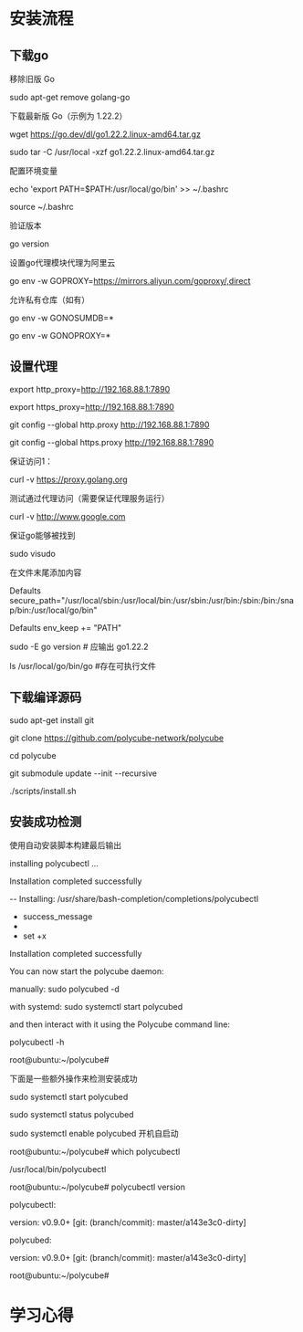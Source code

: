 # 安装流程
## 下载go

移除旧版 Go

sudo apt-get remove golang-go

下载最新版 Go（示例为 1.22.2）

wget https://go.dev/dl/go1.22.2.linux-amd64.tar.gz

sudo tar -C /usr/local -xzf go1.22.2.linux-amd64.tar.gz

配置环境变量

echo 'export PATH=$PATH:/usr/local/go/bin' >> ~/.bashrc

source ~/.bashrc

验证版本

go version


设置go代理模块代理为阿里云

go env -w GOPROXY=https://mirrors.aliyun.com/goproxy/,direct 

允许私有仓库（如有）

go env -w GONOSUMDB=*

go env -w GONOPROXY=*

## 设置代理

export http_proxy=http://192.168.88.1:7890

export https_proxy=http://192.168.88.1:7890

git config --global http.proxy http://192.168.88.1:7890

git config --global https.proxy http://192.168.88.1:7890

保证访问1：

curl -v https://proxy.golang.org

测试通过代理访问（需要保证代理服务运行）

curl -v http://www.google.com

保证go能够被找到

sudo visudo

在文件末尾添加内容

Defaults        secure_path="/usr/local/sbin:/usr/local/bin:/usr/sbin:/usr/bin:/sbin:/bin:/snap/bin:/usr/local/go/bin"

Defaults        env_keep += "PATH"

sudo -E go version  # 应输出 go1.22.2

ls /usr/local/go/bin/go #存在可执行文件

## 下载编译源码

sudo apt-get install git

git clone https://github.com/polycube-network/polycube

cd polycube

git submodule update --init --recursive

./scripts/install.sh


## 安装成功检测
使用自动安装脚本构建最后输出

installing polycubectl ...

Installation completed successfully

-- Installing: /usr/share/bash-completion/completions/polycubectl

+ success_message
+ 
+ set +x

Installation completed successfully

You can now start the polycube daemon:

  manually:     sudo polycubed -d

  with systemd: sudo systemctl start polycubed

and then interact with it using the Polycube command line:

  polycubectl -h

root@ubuntu:~/polycube# 

下面是一些额外操作来检测安装成功

sudo systemctl start polycubed 

sudo systemctl status polycubed

sudo systemctl enable polycubed 开机自启动

root@ubuntu:~/polycube# which polycubectl 

/usr/local/bin/polycubectl

root@ubuntu:~/polycube# polycubectl version

polycubectl:

 version: v0.9.0+ [git: (branch/commit): master/a143e3c0-dirty]

polycubed:

 version: v0.9.0+ [git: (branch/commit): master/a143e3c0-dirty]

root@ubuntu:~/polycube# 



# 学习心得
 









